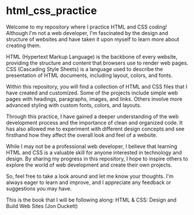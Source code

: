 # html_css_practice
Welcome to my repository where I practice HTML and CSS coding! Although I'm not a web developer, I'm fascinated by the design and structure of websites and have taken it upon myself to learn more about creating them.

HTML (Hypertext Markup Language) is the backbone of every website, providing the structure and content that browsers use to render web pages. CSS (Cascading Style Sheets) is a language used to describe the presentation of HTML documents, including layout, colors, and fonts.

Within this repository, you will find a collection of HTML and CSS files that I have created and customized. Some of the projects include simple web pages with headings, paragraphs, images, and links. Others involve more advanced styling with custom fonts, colors, and layouts.

Through this practice, I have gained a deeper understanding of the web development process and the importance of clean and organized code. It has also allowed me to experiment with different design concepts and see firsthand how they affect the overall look and feel of a website.

While I may not be a professional web developer, I believe that learning HTML and CSS is a valuable skill for anyone interested in technology and design. By sharing my progress in this repository, I hope to inspire others to explore the world of web development and create their own projects.

So, feel free to take a look around and let me know your thoughts. I'm always eager to learn and improve, and I appreciate any feedback or suggestions you may have.

This is the book that I will be following along: HTML & CSS: Design and Build Web Sites (Jon Duckett)